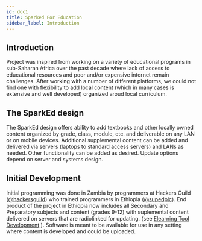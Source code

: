 ```yaml
---
id: doc1
title: Sparked For Education
sidebar_label: Introduction
---
```


## Introduction


Project was inspired from working on a variety of educational programs in sub-Saharan Africa over the past decade where lack of access to educational resources and poor and/or expensive internet remain challenges. After working with a number of different platforms, we could not find one with flexibility to add local content (which in many cases is extensive and well developed) organized aroud local curriculum.

## The SparkEd design


The SparkEd design offers ability to add textbooks and other locally owned content organized by grade, class, module, etc. and deliverable on any LAN or on mobile devices.  Additional supplemental content can be added and delivered via servers (laptops to standard access servers) and LANs as needed. Other functionality can be added as desired. Update options depend on server and systems design.


## Initial Development

Initial programming was done in Zambia by programmers at Hackers Guild ([@hackersguild](https://github.com/hackersguild)) who trained programmers in Ethiopia ([@supedplc](https://github.com/supedplc)).  End product of the project in Ethiopia now includes all Secondary and Preparatory subjects and content (grades 9-12) with suplemental content delivered on servers that are radiolinked for updating.  (see [Elearning Tool Development](http://www.uab.edu/sparkmancenter/elearning-tool-development) ).  Software is meant to be available for use in any setting where content is developed and could be uploaded.


